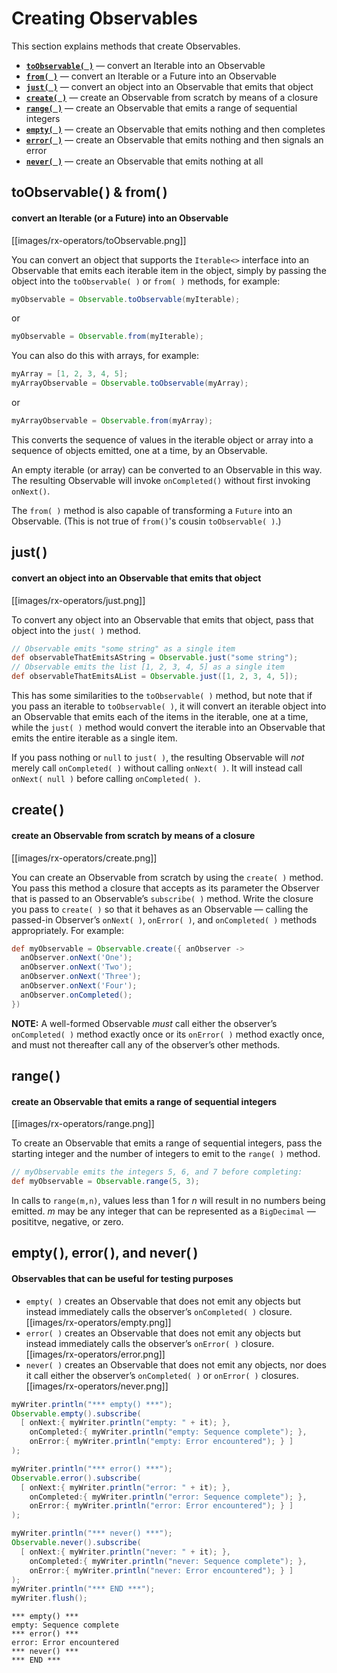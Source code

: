 # Creating Observables

This section explains methods that create Observables.

* [**`toObservable( )`**](Creating-Observables#toobservable--from) — convert an Iterable into an Observable
* [**`from( )`**](Creating-Observables#toobservable--from) — convert an Iterable or a Future into an Observable
* [**`just( )`**](Creating-Observables#just) — convert an object into an Observable that emits that object
* [**`create( )`**](Creating-Observables#create) — create an Observable from scratch by means of a closure
* [**`range( )`**](Creating-Observables#range) — create an Observable that emits a range of sequential integers
* [**`empty( )`**](Creating-Observables#empty-error-and-never) — create an Observable that emits nothing and then completes
* [**`error( )`**](Creating-Observables#empty-error-and-never) — create an Observable that emits nothing and then signals an error
* [**`never( )`**](Creating-Observables#empty-error-and-never) — create an Observable that emits nothing at all

## toObservable( ) & from( )
#### convert an Iterable (or a Future) into an Observable

[[images/rx-operators/toObservable.png]]

You can convert an object that supports the `Iterable<>` interface into an Observable that emits each iterable item in the object, simply by passing the object into the `toObservable( )` or `from( )` methods, for example:

```groovy
myObservable = Observable.toObservable(myIterable);
```
or
```groovy
myObservable = Observable.from(myIterable);
```

You can also do this with arrays, for example:

```groovy
myArray = [1, 2, 3, 4, 5];
myArrayObservable = Observable.toObservable(myArray);
```
or
```groovy
myArrayObservable = Observable.from(myArray);
```

This converts the sequence of values in the iterable object or array into a sequence of objects emitted, one at a time, by an Observable.

An empty iterable (or array) can be converted to an Observable in this way. The resulting Observable will invoke `onCompleted()` without first invoking `onNext()`.

The `from( )` method is also capable of transforming a `Future` into an Observable. (This is not true of `from()`'s cousin `toObservable( )`.)

## just( )
#### convert an object into an Observable that emits that object

[[images/rx-operators/just.png]]

To convert any object into an Observable that emits that object, pass that object into the `just( )` method.

```groovy
// Observable emits "some string" as a single item
def observableThatEmitsAString = Observable.just("some string"); 
// Observable emits the list [1, 2, 3, 4, 5] as a single item
def observableThatEmitsAList = Observable.just([1, 2, 3, 4, 5]); 
```

This has some similarities to the `toObservable( )` method, but note that if you pass an iterable to `toObservable( )`, it will convert an iterable object into an Observable that emits each of the items in the iterable, one at a time, while the `just( )` method would convert the iterable into an Observable that emits the entire iterable as a single item.

If you pass nothing or `null` to `just( )`, the resulting Observable will _not_ merely call `onCompleted( )` without calling `onNext( )`. It will instead call `onNext( null )` before calling `onCompleted( )`.

## create( )
#### create an Observable from scratch by means of a closure

[[images/rx-operators/create.png]]

You can create an Observable from scratch by using the `create( )` method. You pass this method a closure that accepts as its parameter the Observer that is passed to an Observable’s `subscribe( )` method. Write the closure you pass to `create( )` so that it behaves as an Observable — calling the passed-in Observer’s `onNext( )`, `onError( )`, and `onCompleted( )` methods appropriately. For example:

```groovy
def myObservable = Observable.create({ anObserver ->
  anObserver.onNext('One');
  anObserver.onNext('Two');
  anObserver.onNext('Three');
  anObserver.onNext('Four');
  anObserver.onCompleted();
})
```

**NOTE:** A well-formed Observable _must_ call either the observer’s `onCompleted( )` method exactly once or its `onError( )` method exactly once, and must not thereafter call any of the observer’s other methods.

## range( )
#### create an Observable that emits a range of sequential integers

[[images/rx-operators/range.png]]

To create an Observable that emits a range of sequential integers, pass the starting integer and the number of integers to emit to the `range( )` method.
```groovy
// myObservable emits the integers 5, 6, and 7 before completing:
def myObservable = Observable.range(5, 3);
```

In calls to `range(m,n)`, values less than 1 for _n_ will result in no numbers being emitted. _m_ may be any integer that can be represented as a `BigDecimal` — posititve, negative, or zero.

## empty( ), error( ), and never( )
#### Observables that can be useful for testing purposes

* `empty( )` creates an Observable that does not emit any objects but instead immediately calls the observer’s `onCompleted( )` closure.
[[images/rx-operators/empty.png]]
* `error( )` creates an Observable that does not emit any objects but instead immediately calls the observer’s `onError( )` closure.
[[images/rx-operators/error.png]]
* `never( )` creates an Observable that does not emit any objects, nor does it call either the observer’s `onCompleted( )` or `onError( )` closures.
[[images/rx-operators/never.png]]

```groovy
myWriter.println("*** empty() ***");
Observable.empty().subscribe(
  [ onNext:{ myWriter.println("empty: " + it); },
    onCompleted:{ myWriter.println("empty: Sequence complete"); },
    onError:{ myWriter.println("empty: Error encountered"); } ]
);

myWriter.println("*** error() ***");
Observable.error().subscribe(
  [ onNext:{ myWriter.println("error: " + it); },
    onCompleted:{ myWriter.println("error: Sequence complete"); },
    onError:{ myWriter.println("error: Error encountered"); } ]
);

myWriter.println("*** never() ***");
Observable.never().subscribe(
  [ onNext:{ myWriter.println("never: " + it); },
    onCompleted:{ myWriter.println("never: Sequence complete"); },
    onError:{ myWriter.println("never: Error encountered"); } ]
);
myWriter.println("*** END ***");
myWriter.flush();
```
```
*** empty() ***
empty: Sequence complete
*** error() ***
error: Error encountered
*** never() ***
*** END ***
```